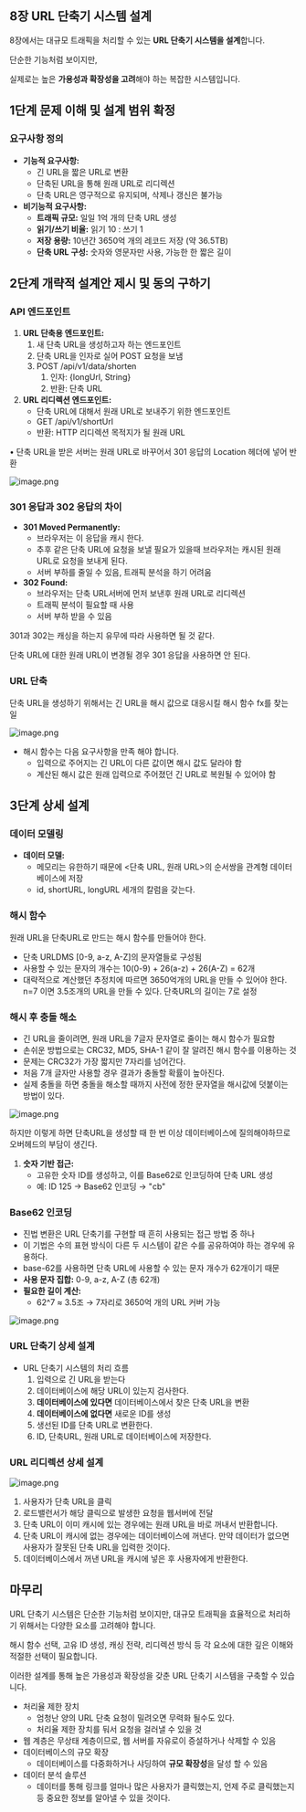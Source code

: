 ## 8장 URL 단축기 시스템 설계
8장에서는 대규모 트래픽을 처리할 수 있는 **URL 단축기 시스템을 설계**합니다. 

단순한 기능처럼 보이지만, 

실제로는 높은 **가용성과 확장성을 고려**해야 하는 복잡한 시스템입니다.

## 1단계 문제 이해 및 설계 범위 확정

### 요구사항 정의

- **기능적 요구사항:**
    - 긴 URL을 짧은 URL로 변환
    - 단축된 URL을 통해 원래 URL로 리디렉션
    - 단축 URL은 영구적으로 유지되며, 삭제나 갱신은 불가능
- **비기능적 요구사항:**
    - **트래픽 규모:** 일일 1억 개의 단축 URL 생성
    - **읽기/쓰기 비율:** 읽기 10 : 쓰기 1
    - **저장 용량:** 10년간 3650억 개의 레코드 저장 (약 36.5TB)
    - **단축 URL 구성:** 숫자와 영문자만 사용, 가능한 한 짧은 길이

## 2단계 개략적 설계안 제시 및 동의 구하기

### API 엔드포인트

1. **URL 단축용 엔드포인트:**
    1. 새 단축 URL을 생성하고자 하는 엔드포인트
    2. 단축 URL을 인자로 실어 POST 요청을 보냄
    3. POST /api/v1/data/shorten
        1. 인자: {longUrl, String}
        2. 반환: 단축 URL
2. **URL 리디렉션 엔드포인트:**
    - 단축 URL에 대해서 원래 URL로 보내주기 위한 엔드포인트
    - GET /api/v1/shortUrl
    - 반환: HTTP 리디렉션 목적지가 될 원래 URL

• 단축 URL을 받은 서버는 원래 URL로 바꾸어서 301 응답의 Location 헤더에 넣어 반환

![image.png](attachment:8718e9af-52de-4665-a46e-b8ccb13e1a9b:image.png)

### **301 응답과 302 응답의 차이**

- **301 Moved Permanently:**
    - 브라우저는 이 응답을 캐시 한다.
    - 추후 같은 단축 URL에 요청을 보낼 필요가 있을때 브라우저는 캐시된 원래 URL로 요청을 보내게 된다.
    - 서버 부하를 줄일 수 있음, 트래픽 분석을 하기 어려움
- **302 Found:**
    - 브라우저는 단축 URL서버에 먼저 보낸후 원래 URL로 리디렉션
    - 트래픽 분석이 필요할 때 사용
    - 서버 부하 받을 수 있음
    

301과 302는 캐싱을 하는지 유무에 따라 사용하면 될 것 같다. 

단축 URL에 대한 원래 URL이 변경될 경우 301 응답을 사용하면 안 된다.

### URL 단축

단축 URL을 생성하기 위해서는 긴 URL을 해시 값으로 대응시킬 해시 함수 fx를 찾는 일

![image.png](attachment:6c19c94f-e41c-46b9-8aa3-3de95385d58f:image.png)

- 해시 함수는 다음 요구사항을 만족 해야 합니다.
    - 입력으로 주어지는 긴 URL이 다른 값이면 해시 값도 달라야 함
    - 계산된 해시 값은 원래 입력으로 주어졌던 긴 URL로 복원될 수 있어야 함

## 3단계 상세 설계

### 데이터 모델링

- **데이터 모델:**
    - 메모리는 유한하기 때문에 <단축 URL, 원래 URL>의 순서쌍을 관계형 데이터베이스에 저장
    - id, shortURL, longURL 세개의 칼럼을 갖는다.

### 해시 함수

원래 URL을 단축URL로 만드는 해시 함수를 만들어야 한다.

- 단축 URLDMS [0-9, a-z, A-Z]의 문자열들로 구성됨
- 사용할 수 있는 문자의 개수는 10(0-9) + 26(a-z) + 26(A-Z) = 62개
- 대략적으로 계산했던 추정치에 따르면 3650억개의 URL을 만들 수 있어야 한다. n=7 이면 3.5조개의 URL을 만들 수 있다. 단축URL의 길이는 7로 설정

### 해시 후 충돌 해소

- 긴 URL을 줄이려면, 원래 URL을 7글자 문자열로 줄이는 해시 함수가 필요함
- 손쉬운 방법으로는 CRC32, MD5, SHA-1 같이 잘 알려진 해시 함수를 이용하는 것
- 문제는 CRC32가 가장 짧지만 7자리를 넘어간다.
- 처음 7개 글자만 사용할 경우 결과가 충돌할 확률이 높아진다.
- 실제 충돌을 하면 충돌을 해소할 때까지 사전에 정한 문자열을 해시값에 덧붙이는 방법이 있다.

![image.png](attachment:6c03fec7-23c5-4b2a-a682-2dc6b7d8572c:image.png)

하지만 이렇게 하면 단축URL을 생성할 때 한 번 이상 데이터베이스에 질의해야하므로 오버헤드의 부담이 생긴다. 

1. **숫자 기반 접근:**
    - 고유한 숫자 ID를 생성하고, 이를 Base62로 인코딩하여 단축 URL 생성
    - 예: ID 125 → Base62 인코딩 → "cb"

### Base62 인코딩

- 진법 변환은 URL 단축기를 구현할 때 흔히 사용되는 접근 방법 중 하나
- 이 기법은 수의 표현 방식이 다른 두 시스템이 같은 수를 공유하여야 하는 경우에 유용하다.
- base-62를 사용하면 단축 URL에 사용할 수 있는 문자 개수가 62개이기 때문
- **사용 문자 집합:** 0-9, a-z, A-Z (총 62개)
- **필요한 길이 계산:**
    - 62^7 ≈ 3.5조 → 7자리로 3650억 개의 URL 커버 가능

![image.png](attachment:f2c88c97-123a-4e84-8c24-71e5ab4675a9:image.png)

### URL 단축기 상세 설계

- URL 단축기 시스템의 처리 흐름
    1. 입력으로 긴 URL을 받는다
    2. 데이터베이스에 해당 URL이 있는지 검사한다.
    3. **데이터베이스에 있다면** 데이터베이스에서 찾은 단축 URL을 변환
    4. **데이터베이스에 없다면** 새로운 ID를 생성
    5. 생선된 ID를 단축 URL로 변환한다.
    6. ID, 단축URL, 원래 URL로 데이터베이스에 저장한다.

### URL 리디렉션 상세 설계

![image.png](attachment:60ffcb9a-28cf-4cef-ac15-72010593b5bd:image.png)

1. 사용자가 단축 URL을 클릭
2. 로드밸런서가 해당 클릭으로 발생한 요청을 웹서버에 전달
3. 단축 URL이 이미 캐시에 있는 경우에는 원래 URL을 바로 꺼내서 반환합니다.
4. 단축 URL이 캐시에 없는 경우에는 데이터베이스에 꺼낸다. 만약 데이터가 없으면 사용자가 잘못된 단축 URL을 입력한 것이다.
5. 데이터베이스에서 꺼낸 URL을 캐시에 넣은 후 사용자에게 반환한다.

## 마무리

URL 단축기 시스템은 단순한 기능처럼 보이지만, 대규모 트래픽을 효율적으로 처리하기 위해서는 다양한 요소를 고려해야 합니다. 

해시 함수 선택, 고유 ID 생성, 캐싱 전략, 리디렉션 방식 등 각 요소에 대한 깊은 이해와 적절한 선택이 필요합니다.

이러한 설계를 통해 높은 가용성과 확장성을 갖춘 URL 단축기 시스템을 구축할 수 있습니다.

- 처리율 제한 장치
    - 엄청난 양의 URL 단축 요청이 밀려오면 무력화 될수도 있다.
    - 처리율 제한 장치를 둬서 요청을 걸러낼 수 있을 것
- 웹 계층은 무상태 계층이므로, 웹 서버를 자유로이 증설하거나 삭제할 수 있음
- 데이터베이스의 규모 확장
    - 데이터베이스를 다중화하거나 샤딩하여 **규모 확장성**을 달성 할 수 있음
- 데이터 분석 솔루션
    - 데이터를 통해 링크를 얼마나 많은 사용자가 클릭했는지, 언제 주로 클릭했는지 등 중요한 정보를 알아낼 수 있을 것이다.